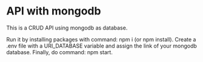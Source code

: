 # API with mongodb

This is a CRUD API using mongodb as database.

Run it by installing packages with command: npm i (or npm install).
Create a .env file with a URI_DATABASE variable and assign the link of your mongodb database.
Finally, do command: npm start.

